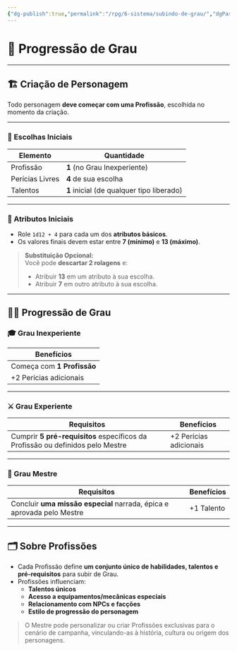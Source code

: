 ```yaml
---
{"dg-publish":true,"permalink":"/rpg/6-sistema/subindo-de-grau/","dgPassFrontmatter":true}
---
```


# 🧬 Progressão de Grau

---

## 🏗️ Criação de Personagem

Todo personagem **deve começar com uma Profissão**, escolhida no momento da criação.

---

### 📜 Escolhas Iniciais

| Elemento        | Quantidade                            |
|------------------|----------------------------------------|
| Profissão        | **1** (no Grau Inexperiente)           |
| Perícias Livres  | **4** de sua escolha                   |
| Talentos         | **1** inicial (de qualquer tipo liberado) |

---

### 🎲 Atributos Iniciais

- Role `1d12 + 4` para cada um dos **atributos básicos**.
- Os valores finais devem estar entre **7 (mínimo)** e **13 (máximo)**.

> **Substituição Opcional:**  
> Você pode **descartar 2 rolagens** e:
> - Atribuir **13** em um atributo à sua escolha.
> - Atribuir **7** em outro atributo à sua escolha.

---

## 🧑‍🏫 Progressão de Grau

### 🎓 Grau Inexperiente

| Benefícios                |
|---------------------------|
| Começa com **1 Profissão** |
| +2 Perícias adicionais    |

---

### ⚔️ Grau Experiente

| Requisitos                   | Benefícios           |
|------------------------------|----------------------|
| Cumprir **5 pré-requisitos** específicos da Profissão ou definidos pelo Mestre | +2 Perícias adicionais |

---

### 🧙 Grau Mestre

| Requisitos                                                             | Benefícios |
| ---------------------------------------------------------------------- | ---------- |
| Concluir **uma missão especial** narrada, épica e aprovada pelo Mestre | +1 Talento |

---

## 🗂️ Sobre Profissões

- Cada Profissão define **um conjunto único de habilidades, talentos e pré-requisitos** para subir de Grau.
- Profissões influenciam:
  - **Talentos únicos**
  - **Acesso a equipamentos/mecânicas especiais**
  - **Relacionamento com NPCs e facções**
  - **Estilo de progressão do personagem**

> O Mestre pode personalizar ou criar Profissões exclusivas para o cenário de campanha, vinculando-as à história, cultura ou origem dos personagens.
